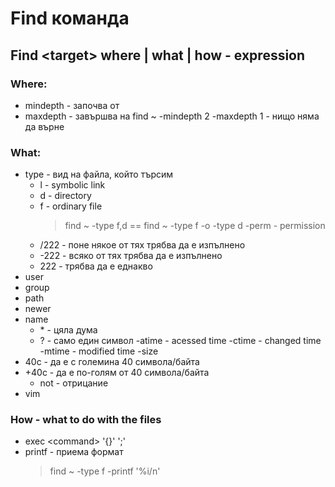# Find команда 
## Find \<target\> where | what | how - expression
### Where:
- mindepth - започва от
- maxdepth - завършва на
  find ~ -mindepth 2 -maxdepth 1 - нищо няма да върне
### What:
- type - вид на файла, който търсим
  - l \- symbolic link
  - d \- directory
  - f \- ordinary file
    > find ~ -type f,d == find ~ -type f -o -type d
-perm - permission
  - /222 - поне някое от тях трябва да е изпълнено
  - -222 - всяко от тях трябва да е изпълнено
  - 222 - трябва да е еднакво
- user
- group
- path
- newer
- name
  - \* - цяла дума
  - ? - само един символ
-atime - acessed time
-ctime - changed time
-mtime - modified time
-size
 - 40с - да е с големина 40 символа/байта
 - +40с - да е по-голям от 40 символа/байта
   - not - отрицание
- vim
### How - what to do with the files
- exec \<command\> '{}' ';'
- printf - приема формат
    > find ~ -type f -printf '%i/n'


